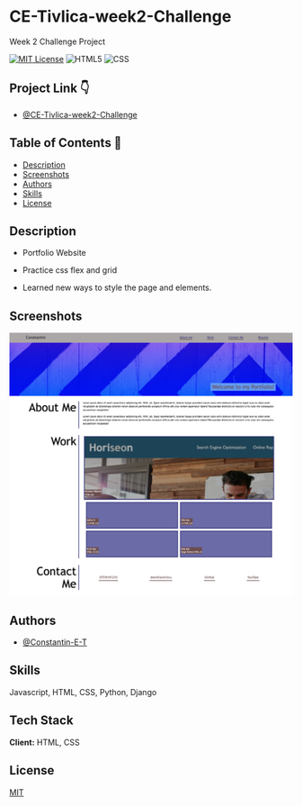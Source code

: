 # CE-Tivlica-week2-Challenge
Week 2 Challenge Project

[![MIT License](https://img.shields.io/badge/License-MIT-green.svg)](https://choosealicense.com/licenses/mit/)
![HTML5](https://img.shields.io/badge/HTML5-35,2%25-orange)
![CSS](https://img.shields.io/badge/CSS-64,8%25-blueviolet)

## Project Link 👇

* [@CE-Tivlica-week2-Challenge](https://constantin-e-t.github.io/CE-Tivlica-week2-Challenge/)

## Table of Contents 🔗

* [Description](#description)
* [Screenshots](#screenshots)
* [Authors](#authors)
* [Skills](#skills)
* [License](#license)

## Description

* Portfolio Website

* Practice css flex and grid

* Learned new ways to style the page and elements.

## Screenshots

![App Screenshot](./images/screenshot-constantin-e-t.github.io-2022.12.19-19_03_03.png)

## Authors

* [@Constantin-E-T](https://github.com/Constantin-E-T/)

## Skills

Javascript, HTML, CSS, Python, Django

## Tech Stack

**Client:** HTML, CSS

## License

[MIT](https://choosealicense.com/licenses/mit/)
